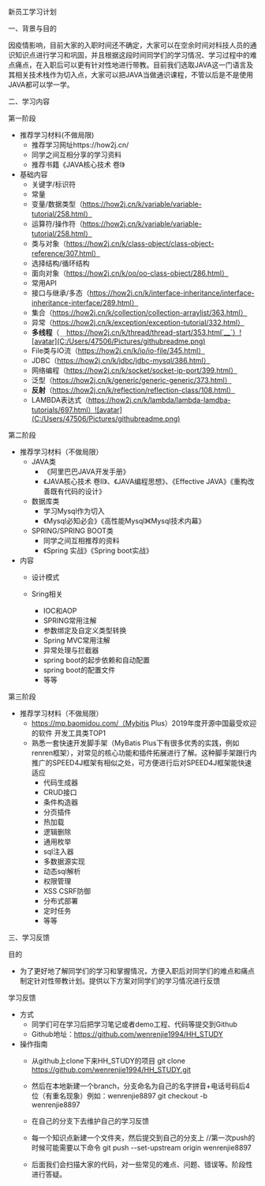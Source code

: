 新员工学习计划



一、背景与目的

因疫情影响，目前大家的入职时间还不确定，大家可以在空余时间对科技人员的通识知识点进行学习和巩固，并且根据这段时间同学们的学习情况、学习过程中的难点痛点，在入职后可以更有针对性地进行带教。目前我们选取JAVA这一门语言及其相关技术栈作为切入点，大家可以把JAVA当做通识课程，不管以后是不是使用JAVA都可以学一学。

二、学习内容

第一阶段

- 推荐学习材料(不做局限)
  - 推荐学习网址https://how2j.cn/ 
  - 同学之间互相分享的学习资料
  - 推荐书籍《JAVA核心技术 卷I》
- 基础内容
  - 关键字/标识符
  - 常量
  - 变量/数据类型（https://how2j.cn/k/variable/variable-tutorial/258.html）
  - 运算符/操作符（https://how2j.cn/k/variable/variable-tutorial/258.html）
  - 类与对象（https://how2j.cn/k/class-object/class-object-reference/307.html）
  - 选择结构/循环结构
  - 面向对象（https://how2j.cn/k/oo/oo-class-object/286.html）
  - 常用API
  - 接口与继承/多态（https://how2j.cn/k/interface-inheritance/interface-inheritance-interface/289.html）
  - 集合（https://how2j.cn/k/collection/collection-arraylist/363.html）
  - 异常（https://how2j.cn/k/exception/exception-tutorial/332.html）
  - **多线程**（`__`https://how2j.cn/k/thread/thread-start/353.html`__`）![avatar](C:/Users/47506/Pictures/githubreadme.png)
  - File类与IO流（https://how2j.cn/k/io/io-file/345.html）
  - JDBC（https://how2j.cn/k/jdbc/jdbc-mysql/386.html）
  - 网络编程（https://how2j.cn/k/socket/socket-ip-port/399.html）
  - 泛型（https://how2j.cn/k/generic/generic-generic/373.html）
  - **反射**（https://how2j.cn/k/reflection/reflection-class/108.html）
  - LAMBDA表达式（https://how2j.cn/k/lambda/lambda-lamdba-tutorials/697.html）![avatar](C:/Users/47506/Pictures/githubreadme.png)
  

第二阶段

- 推荐学习材料（不做局限）
  - JAVA类
    - 《阿里巴巴JAVA开发手册》
    - 《JAVA核心技术 卷II》、《JAVA编程思想》、《Effective JAVA》《重构改善既有代码的设计》
  - 数据库类
    - 学习Mysql作为切入
    - 《Mysql必知必会》《高性能Mysql》《Mysql技术内幕》
  - SPRING/SPRING BOOT类
    - 同学之间互相推荐的资料
    - 《Spring 实战》《Spring boot实战》
- 内容
  - 设计模式
    
  - Sring相关
    - IOC和AOP
    - SPRING常用注解
    - 参数绑定及自定义类型转换
    - Spring MVC常用注解
    - 异常处理与拦截器
    - spring boot的起步依赖和自动配置
    - spring boot的配置文件
    - 等等

第三阶段

- 推荐学习材料（不做局限）
  - https://mp.baomidou.com/（Mybitis Plus）2019年度开源中国最受欢迎的软件 开发工具类TOP1
  - 熟悉一套快速开发脚手架（MyBatis Plus下有很多优秀的实践，例如renren框架），对常见的核心功能和插件拓展进行了解。这种脚手架跟行内推广的SPEED4J框架有相似之处，可方便进行后对SPEED4J框架能快速适应
    - 代码生成器
    - CRUD接口
    - 条件构造器
    - 分页插件
    - 热加载
    - 逻辑删除
    - 通用枚举
    - sql注入器
    - 多数据源实现
    - 动态sql解析
    - 权限管理
    - XSS CSRF防御
    - 分布式部署
    - 定时任务
    - 等等

三、学习反馈

目的

- 为了更好地了解同学们的学习和掌握情况，方便入职后对同学们的难点和痛点制定针对性带教计划。提供以下方案对同学们的学习情况进行反馈

学习反馈

- 方式
  - 同学们可在学习后把学习笔记或者demo工程、代码等提交到Github
  - Github地址：https://github.com/wenrenjie1994/HH_STUDY
- 操作指南
  - 从github上clone下来HH_STUDY的项目
        git clone https://github.com/wenrenjie1994/HH_STUDY.git
  - 然后在本地新建一个branch，分支命名为自己的名字拼音+电话号码后4位（有重名现象）例如：wenrenjie8897
        git checkout -b wenrenjie8897
  - 在自己的分支下去维护自己的学习反馈
    
  - 每一个知识点新建一个文件夹，然后提交到自己的分支上
        //第一次push的时候可能需要以下命令
        git push --set-upstream origin wenrenjie8897
  - 后面我们会扫描大家的代码，对一些常见的难点、问题、错误等。阶段性进行答疑。
    


